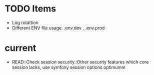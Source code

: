 TODO Items
============
- Log rotattion
- Different ENV file usage. .env.dev , .env.prod


# current
- READ::Check session security::Other security features which core session lacks, use symfony session options optimumm


